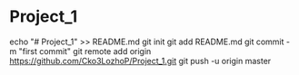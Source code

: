 # Project_1
echo "# Project_1" >> README.md
git init
git add README.md
git commit -m "first commit"
git remote add origin https://github.com/Cko3LozhoP/Project_1.git
git push -u origin master
